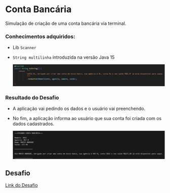 # Conta Bancária

Simulação de criação de uma conta bancária via terminal.

### Conhecimentos adquiridos:

- Lib `Scanner`
- `String multilinha` introduzida na versão Java 15

    ![`String multilinha`](https://github.com/Jeff-bt/dio-claro-challenges-basic/blob/main/ContaBanco/img/StringMultilinha.png)

### Resultado do Desafio 
- A aplicação vai pedindo os dados e o usuário vai preenchendo.
- No fim, a aplicação informa ao usuário que sua conta foi criada com os dados cadastrados.

    ![result](https://github.com/Jeff-bt/dio-claro-challenges-basic/blob/main/ContaBanco/img/contaBancaria_result.png)

## Desafio
 [Link do Desafio](https://github.com/digitalinnovationone/trilha-java-basico/tree/main/desafios/sintaxe)
